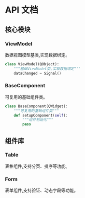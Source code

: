 # API 文档

## 核心模块

### ViewModel

数据视图模型基类,实现数据绑定。

```python
class ViewModel(QObject):
    """基础ViewModel类,实现数据绑定"""
    dataChanged = Signal()
```

### BaseComponent

可复用的基础组件类。

```python
class BaseComponent(QWidget):
    """可复用的基础组件类"""
    def setupComponent(self):
        """组件初始化"""
        pass
```

## 组件库

### Table

表格组件,支持分页、排序等功能。

### Form

表单组件,支持验证、动态字段等功能。
